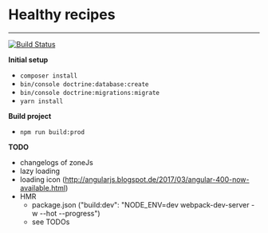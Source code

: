# Healthy recipes
---
[![Build Status](https://travis-ci.com/PaulKujawa/vpit.svg?token=uX8iz9gHcJk5sGqwqgvR&branch=master)](https://travis-ci.com/PaulKujawa/vpit)

**Initial setup**
* `composer install`
* `bin/console doctrine:database:create`
* `bin/console doctrine:migrations:migrate`
* `yarn install`

**Build project**
* `npm run build:prod`

**TODO**
* changelogs of zoneJs
* lazy loading
* loading icon (http://angularjs.blogspot.de/2017/03/angular-400-now-available.html)
* HMR
  * package.json ("build:dev": "NODE_ENV=dev webpack-dev-server -w --hot --progress")
  * see TODOs
